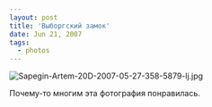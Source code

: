 ```yaml
---
layout: post
title: 'Выборгский замок'
date: Jun 21, 2007
tags:
  - photos
---
```


![Sapegin-Artem-20D-2007-05-27-358-5879-lj.jpg](upload://Sapegin-Artem-20D-2007-05-27-358-5879-lj.jpg)

Почему-то многим эта фотография понравилась.
